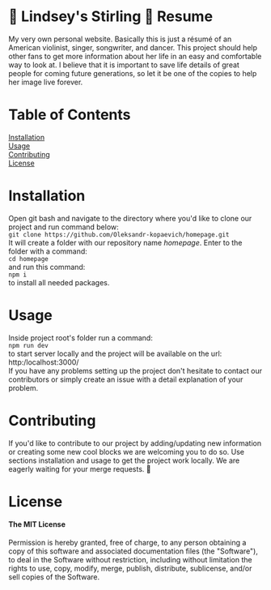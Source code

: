 # :star_struck: Lindsey's Stirling :violin: Resume
My very own personal website.  Basically this is just a résumé of an American violinist, singer, songwriter, and dancer. This project should help other fans to get more information about her life in an easy and comfortable way to look at. I believe that it is important to save life details of great people for coming future generations, so let it be one of the copies to help her image live forever.

# Table of Contents
[Installation](#installation)<br>
[Usage](#usage)<br>
[Contributing](#contributing)<br>
[License](#license)

# Installation
Open git bash and navigate to the directory where you'd like to clone our project and run command below:<br>
```git clone https://github.com/Oleksandr-kopaevich/homepage.git```<br>
It will create a folder with our repository name *homepage*. Enter to the folder with a command: <br>
```cd homepage```<br>
and run this command: <br>
```npm i```<br>
to install all needed packages.

# Usage
Inside project root's folder run a command:<br>
```npm run dev```<br>
to start server locally and the project will be available on the url: http:/localhost:3000/ <br>
If you have any problems setting up the project don't hesitate to contact our contributors or simply create an issue with a detail explanation of your problem.

# Contributing
If you'd like to contribute to our project by adding/updating new information or creating some new cool blocks we are welcoming you to do so. Use sections installation and usage to get the project work locally. We are eagerly waiting for your merge requests. :hugs:

# License
#### The MIT License
Permission is hereby granted, free of charge, to any person obtaining a copy of this software and associated documentation files (the "Software"), to deal in the Software without restriction, including without limitation the rights to use, copy, modify, merge, publish, distribute, sublicense, and/or sell copies of the Software.

